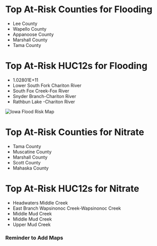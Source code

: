 # Top At-Risk Counties for Flooding
  - Lee County
  - Wapello County
  - Appanoose County
  - Marshall County
  - Tama County

# Top At-Risk HUC12s for Flooding
  - 1.02801E+11
  - Lower South Fork Chariton River
  - South Fox Creek-Fox River
  - Snyder Branch-Chariton River
  - Rathbun Lake -Chariton River

![Iowa Flood Risk Map](https://github.com/Danavh697/Top-5-vulnerable-countiesorHUC12-in-each-state/blob/4ee63147b3896e1ae8cb6fc03a4fb7c115568d8c/Maps/Iowa_Flooding.png)

# Top At-Risk Counties for Nitrate
  - Tama County
  - Muscatine County
  - Marshall County
  - Scott County
  - Mahaska County

# Top At-Risk HUC12s for Nitrate
  - Headwaters Middle Creek
  - East Branch Wapsinonoc Creek-Wapsinonoc Creek
  - Middle Mud Creek
  - Middle Mud Creek
  - Upper Mud Creek


### Reminder to Add Maps
